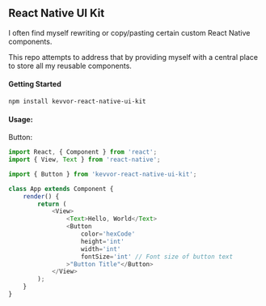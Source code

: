 ## React Native UI Kit

I often find myself rewriting or copy/pasting certain custom React Native components.

This repo attempts to address that by providing myself with a central place to store all my reusable components.

#### Getting Started
```npm install kevvor-react-native-ui-kit```

#### Usage:

Button:
```js
import React, { Component } from 'react';
import { View, Text } from 'react-native';

import { Button } from 'kevvor-react-native-ui-kit';

class App extends Component {
    render() {
        return (
            <View>
                <Text>Hello, World</Text>
                <Button
                    color='hexCode'
                    height='int'
                    width='int'
                    fontSize='int' // Font size of button text
                >"Button Title"</Button>
            </View>
        );
    }
}

```
